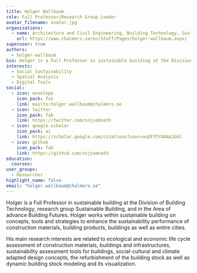 ```yaml
---
title: Holger Wallbaum
role: Full Professor/Research Group Leader
avatar_filename: avatar.jpg
organizations:
  - name: Architecture and Civil Engineering, Building Technology, Sustainable Building
    url: https://www.chalmers.se/en/Staff/Pages/holger-wallbaum.aspx/
superuser: true
authors:
  - holger-wallbaum
bio: Holger is a Full Professor in sustainable building at the Division of Building Technology, research group Sustainable Building, and in the Area of advance Building Futures. Holger works within sustainable building on concepts, tools and strategies to enhance the sustainability performance of construction materials, building products, buildings as well as entire cities.
interests:
  - Social Sustainability
  - Spatial Analysis
  - Digital Tools
social:
  - icon: envelope
    icon_pack: fas
    link: mailto:holger.wallbaum@chalmers.se
  - icon: twitter
    icon_pack: fab
    link: https://twitter.com/snjsomnath
  - icon: google-scholar
    icon_pack: ai
    link: https://scholar.google.com/citations?user=auDF3TYAAAAJ&hl
  - icon: github
    icon_pack: fab
    link: https://github.com/snjsomnath
education:
  courses:
user_groups:
  - Researcher
highlight_name: false
email: "holger.wallbaum@chalmers.se"
---
```


Holger is a Full Professor in sustainable building at the Division of Building Technology, research group Sustainable Building, and in the Area of advance Building Futures. Holger works within sustainable building on concepts, tools and strategies to enhance the sustainability performance of construction materials, building products, buildings as well as entire cities.

His main research interests are related to ecological and economic life cycle assessment of construction materials, buildings and infrastructures, sustainability assessment tools for buildings, social-cultural and climate adapted design concepts, the refurbishment of the building stock as well as dynamic building stock modeling and its visualization.
